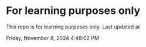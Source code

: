 # For learning purposes only
This repo is for learning purposes only.
Last updated at

Friday, November 8, 2024 4:48:02 PM

